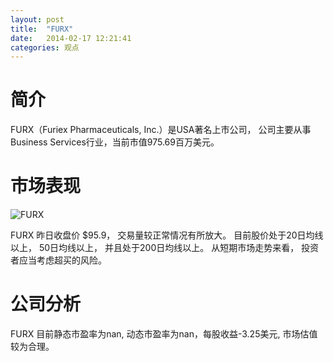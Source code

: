 ```yaml
---
layout: post
title:  "FURX"
date:   2014-02-17 12:21:41
categories: 观点
---
```


# 简介
FURX（Furiex Pharmaceuticals, Inc.）是USA著名上市公司，
公司主要从事Business Services行业，当前市值975.69百万美元。

# 市场表现

![FURX](http://finviz.com/chart.ashx?t=FURX&ty=c&ta=1&p=d&s=l)

FURX 昨日收盘价 $95.9，
交易量较正常情况有所放大。
目前股价处于20日均线以上，
50日均线以上，
并且处于200日均线以上。
从短期市场走势来看，
投资者应当考虑超买的风险。

# 公司分析
FURX 目前静态市盈率为nan, 动态市盈率为nan，每股收益-3.25美元,
市场估值较为合理。
